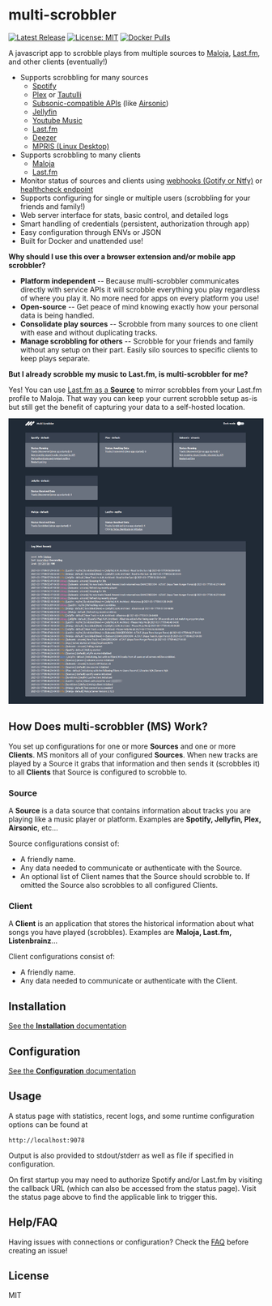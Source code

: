 # multi-scrobbler

[![Latest Release](https://img.shields.io/github/v/release/foxxmd/multi-scrobbler)](https://github.com/FoxxMD/multi-scrobbler/releases)
[![License: MIT](https://img.shields.io/badge/License-MIT-yellow.svg)](https://opensource.org/licenses/MIT)
[![Docker Pulls](https://img.shields.io/docker/pulls/foxxmd/multi-scrobbler)](https://hub.docker.com/r/foxxmd/multi-scrobbler)

A javascript app to scrobble plays from multiple sources to [Maloja](https://github.com/krateng/maloja), [Last.fm](https://www.last.fm), and other clients (eventually!)

* Supports scrobbling for many sources
  * [Spotify](/docs/configuration.md#spotify)
  * [Plex](/docs/configuration.md#plex) or [Tautulli](/docs/configuration.md#tautulli)
  * [Subsonic-compatible APIs](/docs/configuration.md#subsonic) (like [Airsonic](https://airsonic.github.io/))
  * [Jellyfin](/docs/configuration.md#jellyfin)
  * [Youtube Music](/docs/configuration.md#youtube-music)
  * [Last.fm](/docs/configuration.md#lastfm-source)
  * [Deezer](/docs/configuration.md#deezer)
  * [MPRIS (Linux Desktop)](/docs/configuration.md#mpris)
* Supports scrobbling to many clients
  * [Maloja](/docs/configuration.md#maloja)
  * [Last.fm](/docs/configuration.md#lastfm)
* Monitor status of sources and clients using [webhooks (Gotify or Ntfy)](/docs/configuration.md#webhook-configurations) or [healthcheck endpoint](/docs/configuration.md#health-endpoint)
* Supports configuring for single or multiple users (scrobbling for your friends and family!)
* Web server interface for stats, basic control, and detailed logs
* Smart handling of credentials (persistent, authorization through app)
* Easy configuration through ENVs or JSON
* Built for Docker and unattended use!

**Why should I use this over a browser extension and/or mobile app scrobbler?**

* **Platform independent** -- Because multi-scrobbler communicates directly with service APIs it will scrobble everything you play regardless of where you play it. No more need for apps on every platform you use!
* **Open-source** -- Get peace of mind knowing exactly how your personal data is being handled.
* **Consolidate play sources** -- Scrobble from many sources to one client with ease and without duplicating tracks.
* **Manage scrobbling for others** -- Scrobble for your friends and family without any setup on their part. Easily silo sources to specific clients to keep plays separate.

**But I already scrobble my music to Last.fm, is multi-scrobbler for me?**

Yes! You can use [Last.fm as a **Source**](/docs/configuration.md#lastfm--source-) to mirror scrobbles from your Last.fm profile to Maloja. That way you can keep your current scrobble setup as-is but still get the benefit of capturing your data to a self-hosted location.

<img src="/assets/status-ui.jpg" width="800">

## How Does multi-scrobbler (MS) Work?

You set up configurations for one or more **Sources** and one or more **Clients**. MS monitors all of your configured **Sources**. When new tracks are played by a Source it grabs that information and then sends it (scrobbles it) to all **Clients** that Source is configured to scrobble to.

### Source

A **Source** is a data source that contains information about tracks you are playing like a music player or platform. Examples are **Spotify, Jellyfin, Plex, Airsonic**, etc...

Source configurations consist of:

* A friendly name.
* Any data needed to communicate or authenticate with the Source.
* An optional list of Client names that the Source should scrobble to. If omitted the Source also scrobbles to all configured Clients.

### Client

A **Client** is an application that stores the historical information about what songs you have played (scrobbles). Examples are **Maloja, Last.fm, Listenbrainz**...

Client configurations consist of:

* A friendly name.
* Any data needed to communicate or authenticate with the Client.

## Installation

[See the **Installation** documentation](/docs/installation.md)

## Configuration

[See the **Configuration** documentation](/docs/configuration.md)

## Usage

A status page with statistics, recent logs, and some runtime configuration options can be found at

```
http://localhost:9078
```
Output is also provided to stdout/stderr as well as file if specified in configuration.

On first startup you may need to authorize Spotify and/or Last.fm by visiting the callback URL (which can also be accessed from the status page). Visit the status page above to find the applicable link to trigger this.

## Help/FAQ

Having issues with connections or configuration? Check the [FAQ](/docs/FAQ.md) before creating an issue!

## License

MIT
